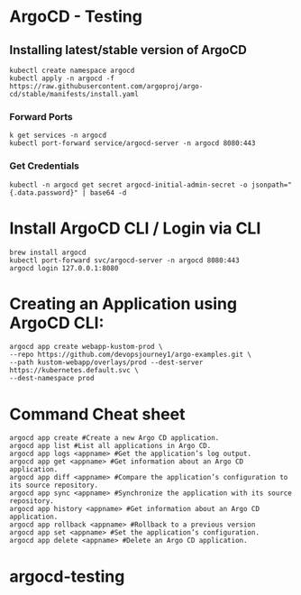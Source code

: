 # ArgoCD - Testing

## Installing latest/stable version of ArgoCD
```
kubectl create namespace argocd
kubectl apply -n argocd -f https://raw.githubusercontent.com/argoproj/argo-cd/stable/manifests/install.yaml
```

### Forward Ports
```
k get services -n argocd
kubectl port-forward service/argocd-server -n argocd 8080:443
```

### Get Credentials
```
kubectl -n argocd get secret argocd-initial-admin-secret -o jsonpath="{.data.password}" | base64 -d
```

# Install ArgoCD CLI / Login via CLI
```
brew install argocd
kubectl port-forward svc/argocd-server -n argocd 8080:443
argocd login 127.0.0.1:8080
```

# Creating an Application using ArgoCD CLI:
```
argocd app create webapp-kustom-prod \
--repo https://github.com/devopsjourney1/argo-examples.git \
--path kustom-webapp/overlays/prod --dest-server https://kubernetes.default.svc \
--dest-namespace prod
```

# Command Cheat sheet
```
argocd app create #Create a new Argo CD application.
argocd app list #List all applications in Argo CD.
argocd app logs <appname> #Get the application’s log output.
argocd app get <appname> #Get information about an Argo CD application.
argocd app diff <appname> #Compare the application’s configuration to its source repository.
argocd app sync <appname> #Synchronize the application with its source repository.
argocd app history <appname> #Get information about an Argo CD application.
argocd app rollback <appname> #Rollback to a previous version
argocd app set <appname> #Set the application’s configuration.
argocd app delete <appname> #Delete an Argo CD application.
```





# argocd-testing

